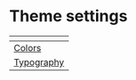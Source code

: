 # Theme settings

<table data-view="cards"><thead><tr><th></th></tr></thead><tbody><tr><td><a href="https://app.gitbook.com/o/IxMO7qKqucxvsAjnGtFw/s/PJlTTtkiYsDIt9ISlkeW/~/changes/90/getting-started/theme-settings/colors">Colors</a></td></tr><tr><td><a href="https://app.gitbook.com/o/IxMO7qKqucxvsAjnGtFw/s/PJlTTtkiYsDIt9ISlkeW/~/changes/91/getting-started/theme-settings/typography">Typography</a></td></tr></tbody></table>
